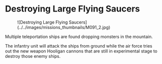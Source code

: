 # Destroying Large Flying Saucers

<figure markdown>
  ![Destroying Large Flying Saucers](../../images/missions_thumbnails/M091_2.jpg)
</figure>

Multiple teleportation ships are found dropping monsters in the mountain.

The infantry unit will attack the ships from ground while the air force tries out the new weapon Hooligan cannons that are still in experimental stage to destroy those enemy ships.
